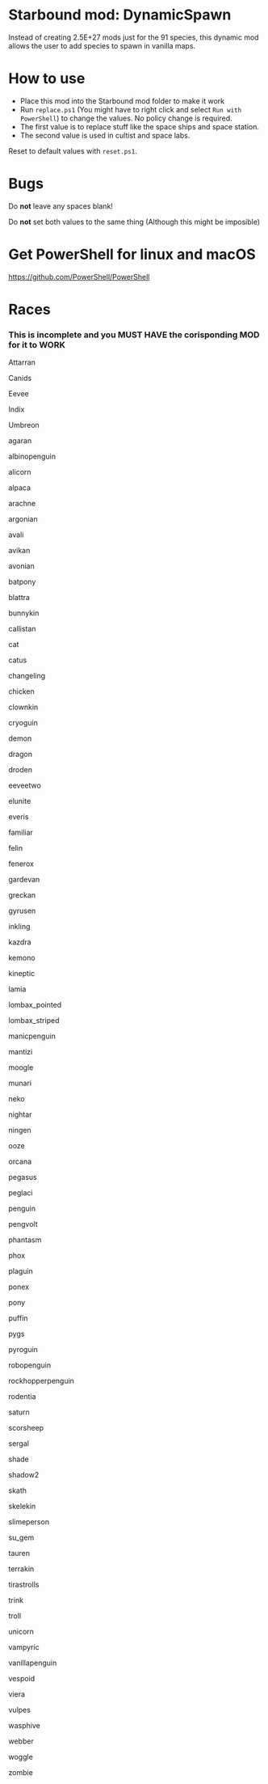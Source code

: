 # Starbound mod: DynamicSpawn
Instead of creating 2.5E+27 mods just for the 91 species, this dynamic mod allows the user to add species to spawn in vanilla maps.  
# How to use
* Place this mod into the Starbound mod folder to make it work
* Run `replace.ps1` (You might have to right click and select `Run with PowerShell`) to change the values.  No policy change is required.
* The first value is to replace stuff like the space ships and space station.
* The second value is used in cultist and space labs.

Reset to default values with `reset.ps1`.

# Bugs
Do __not__ leave any spaces blank!

Do __not__ set both values to the same thing (Although this might be imposible)

# Get PowerShell for linux and macOS
https://github.com/PowerShell/PowerShell

# Races
### This is incomplete and you MUST HAVE the corisponding MOD for it to WORK
Attarran

Canids

Eevee

Indix

Umbreon

agaran

albinopenguin

alicorn

alpaca

arachne

argonian

avali

avikan

avonian

batpony

blattra

bunnykin

callistan

cat

catus

changeling

chicken

clownkin

cryoguin

demon

dragon

droden

eeveetwo

elunite

everis

familiar

felin

fenerox

gardevan

greckan

gyrusen

inkling

kazdra

kemono

kineptic

lamia

lombax_pointed

lombax_striped

manicpenguin

mantizi

moogle

munari

neko

nightar

ningen

ooze

orcana

pegasus

peglaci

penguin

pengvolt

phantasm

phox

plaguin

ponex

pony

puffin

pygs

pyroguin

robopenguin

rockhopperpenguin

rodentia

saturn

scorsheep

sergal

shade

shadow2

skath

skelekin

slimeperson

su_gem

tauren

terrakin

tirastrolls

trink

troll

unicorn

vampyric

vanillapenguin

vespoid

viera

vulpes

wasphive

webber

woggle

zombie
